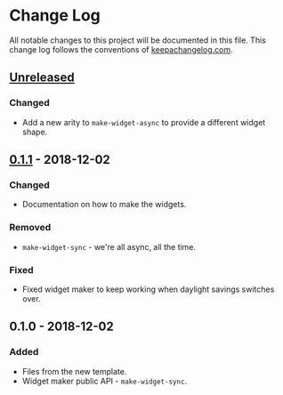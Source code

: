 # Change Log
All notable changes to this project will be documented in this file. This change log follows the conventions of [keepachangelog.com](http://keepachangelog.com/).

## [Unreleased]
### Changed
- Add a new arity to `make-widget-async` to provide a different widget shape.

## [0.1.1] - 2018-12-02
### Changed
- Documentation on how to make the widgets.

### Removed
- `make-widget-sync` - we're all async, all the time.

### Fixed
- Fixed widget maker to keep working when daylight savings switches over.

## 0.1.0 - 2018-12-02
### Added
- Files from the new template.
- Widget maker public API - `make-widget-sync`.

[Unreleased]: https://github.com/your-name/advent-of-code-clojure/compare/0.1.1...HEAD
[0.1.1]: https://github.com/your-name/advent-of-code-clojure/compare/0.1.0...0.1.1
